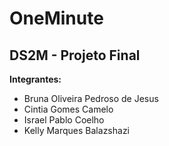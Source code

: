 # OneMinute
## DS2M - Projeto Final
**Integrantes:**
- Bruna Oliveira Pedroso de Jesus
- Cintia Gomes Camelo
- Israel Pablo Coelho
- Kelly Marques Balazshazi
